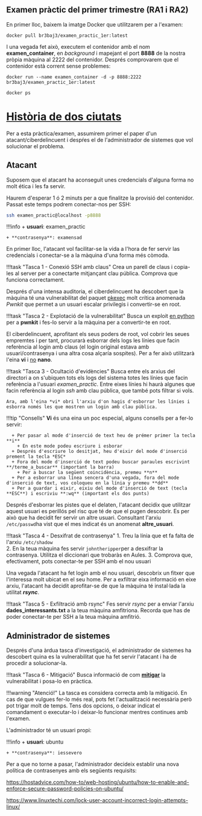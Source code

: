 ## Examen pràctic del primer trimestre (RA1 i RA2)

En primer lloc, baixem la imatge Docker que utilitzarem per a l'examen:

```console
docker pull br3baj3/examen_practic_1er:latest
```

I una vegada fet això, executem el contenidor amb el nom **examen_container**, en *background* i mapejant el port **8888** de la nostra pròpia màquina al 2222 del contenidor. Després comprovarem que el contenidor està corrent sense problemes:

```console
docker run --name examen_container -d -p 8888:2222 br3baj3/examen_practic_1er:latest

docker ps
```
# [Història de dos ciutats](https://www.filmaffinity.com/es/film229121.html)

Per a esta pràctica/examen, assumirem primer el paper d'un atacant/ciberdelincuent i despŕes el de l'administrador de sistemes que vol solucionar el problema.

## Atacant

Suposem que el atacant ha aconseguit unes credencials d'alguna forma no molt ética i les fa servir.

Haurem d'esperar 1 ó 2 minuts per a que finalitze la provisió del contenidor. Passat este temps podrem conectar-nos per SSH: 

```bash
ssh examen_practic@localhost -p8888
```
!!!info
    + **usuari**: examen_practic
  
    + **contrasenya**: examensad

En primer lloc, l'atacant vol facilitar-se la vida a l'hora de fer servir las credencials i conectar-se a la màquina d'una forma més còmoda.

!!!task "Tasca 1 - Conexió SSH amb claus"
    Crea un parell de claus i copia-les al server per a conectarte mitjançant clau pública. Comprova que funciona correctament.


Després d'una intensa auditoria, el ciberdelincuent ha descobert que la màquina té una vulnerabilitat del paquet <u>pkexec</u> molt crítica anomenada *Pwnkit* que permet a un usuari escalar privilegis i convertir-se en root.

!!!task "Tasca 2 - Explotació de la vulnerabilitat"
    Busca un exploit <u>en python</u> per a **pwnkit** i fes-lo servir a la màquina per a convertir-te en root.

El ciberdelincuent, aprofitant els seus poders de root, vol cobrir les seues empremtes i per tant, procurarà esborrar dels logs les línies que facin referència al login amb claus (el login original estava amb usuari/contrasenya i una altra cosa alçaría sospites). Per a fer això utilitzarà l'eina **vi** i <u>no</u> **nano**.

!!!task "Tasca 3 - Ocultació d'evidències"
    Busca entre els arxius del directori a on s'ubiquen tots els logs del sistema totes les línies que facin referència a l'usuari *examen_practic*. Entre eixes línies hi haurà algunes que facin referència al login *ssh* amb clau pública, que també pots filtrar si vols.

    Ara, amb l'eina *vi* obri l'arxiu d'on hagis d'esborrar les línies i esborra només les que mostren un login amb clau pública.

!!!tip "Consells"
    **Vi** és una eina un poc especial, alguns consells per a fer-lo servir:

      + Per pasar al mode d'inserció de text heu de prémer primer la tecla **i**
        + En este mode podeu escriure i esborar
      + Després d'escriure lo desitjat, heu d'eixir del mode d'inserció prement la tecla *ESC*
      + Fora del mode d'inserció de text podeu buscar paraules escrivint **/terme_a_buscar** (important la barra)
        + Per a buscar la següent coincidència, premeu **n**
      + Per a esborrar una línea sencera d'una vegada, fora del mode d'inserció de text, vos coloqueu en la línia y premeu **dd**
      + Per a guardar i eixir, eixiu del mode d'inserció de text (tecla **ESC**) i escriviu **:wq** (important els dos punts)

Després d'esborrar les pistes que el delaten, l'atacant decidix que utilitzar aquest usuari es perillós pel risc que té de que el pugen descobrir. Es per això que ha decidit fer servir un altre usuari. Consultant l'arxiu `/etc/passwd`ha vist que el mes indicat és un anomenat **altre_usuari**.

!!!task "Tasca 4 - Desxifrat de contrasenya"
    1. Treu la línia que et fa falta de l'arxiu `/etc/shadow`    
    2. En la teua màquina fes servir `johntheripper`per a desxifrar la contrasenya. Utilitza el diccionari que trobaràs en Aules.
    3. Comprova que, efectivament, pots conectar-te per SSH amb el nou usuari

Una vegada l'atacant ha fet login amb el nou usuari, descobrix un fitxer que l'interessa molt ubicat en el seu home. Per a exfiltrar eixa informació en eixe arxiu, l'atacant ha decidit aprofitar-se de que la màquina té instal·lada la utilitat ***rsync***.

!!!task "Tasca 5 - Exfiltració amb rsync"
    Fes servir *rsync* per a enviar l'arxiu **dades_interessants.txt** a la teua màquina amfitriona. Recorda que has de poder conectar-te per SSH a la teua màquina amfitrió.

## Administrador de sistemes

Després d'una àrdua tasca d'investigació, el administrador de sistemes ha descobert quina es la vulnerabilitat que ha fet servir l'atacant i ha de procedir a solucionar-la.


!!!task "Tasca 6 - Mitigació"
    Busca informació de com **<u>mitigar</u>** la vulnerabilitat i posa-lo en pràctica.


!!!warning "Atenció!"
    La tasca es considera correcta amb la mitigació. En cas de que vulgues fer-lo més real, pots fet l'actualització necessària però pot trigar molt de temps. Tens dos opcions, o deixar indicat el comandament o executar-lo i deixar-lo funcionar mentres continues amb l'examen.

L'administrador té un usuari propi:

!!!info
    + **usuari**: ubuntu
  
    + **contrasenya**: iessevero

Per a que no torne a pasar, l'administrador decideix establir una nova política de contrasenyes amb els següents requisits:

https://hostadvice.com/how-to/web-hosting/ubuntu/how-to-enable-and-enforce-secure-password-policies-on-ubuntu/

https://www.linuxtechi.com/lock-user-account-incorrect-login-attempts-linux/
